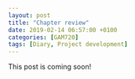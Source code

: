 ```yaml
---
layout: post
title: "Chapter review"
date: 2019-02-14 06:57:00 +0100
categories: [GAM720]
tags: [Diary, Project development]
---
```


This post is coming soon!
